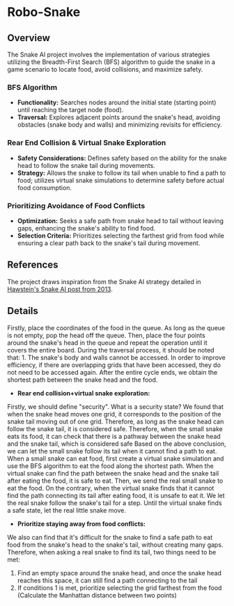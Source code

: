 # Robo-Snake

## Overview

The Snake AI project involves the implementation of various strategies utilizing the Breadth-First Search (BFS) algorithm to guide the snake in a game scenario to locate food, avoid collisions, and maximize safety.

### BFS Algorithm
- **Functionality:** Searches nodes around the initial state (starting point) until reaching the target node (food).
- **Traversal:** Explores adjacent points around the snake's head, avoiding obstacles (snake body and walls) and minimizing revisits for efficiency.

### Rear End Collision & Virtual Snake Exploration
- **Safety Considerations:** Defines safety based on the ability for the snake head to follow the snake tail during movements.
- **Strategy:** Allows the snake to follow its tail when unable to find a path to food; utilizes virtual snake simulations to determine safety before actual food consumption.

### Prioritizing Avoidance of Food Conflicts
- **Optimization:** Seeks a safe path from snake head to tail without leaving gaps, enhancing the snake's ability to find food.
- **Selection Criteria:** Prioritizes selecting the farthest grid from food while ensuring a clear path back to the snake's tail during movement.

## References

The project draws inspiration from the Snake AI strategy detailed in [Hawstein's Snake AI post from 2013](http://www.hawstein.com/posts/snake-ai.html).

## Details
Firstly, place the coordinates of the food in the queue. As long as the queue is not empty, pop the head off the queue. Then, place the four points around the snake's head in the queue and repeat the operation until it covers the entire board. During the traversal process, it should be noted that: 1. The snake's body and walls cannot be accessed. In order to improve efficiency, if there are overlapping grids that have been accessed, they do not need to be accessed again. After the entire cycle ends, we obtain the shortest path between the snake head and the food.

- **Rear end collision+virtual snake exploration:**
  
Firstly, we should define "security". What is a security state? We found that when the snake head moves one grid, it corresponds to the position of the snake tail moving out of one grid. Therefore, as long as the snake head can follow the snake tail, it is considered safe. Therefore, when the small snake eats its food, it can check that there is a pathway between the snake head and the snake tail, which is considered safe
Based on the above conclusion, we can let the small snake follow its tail when it cannot find a path to eat. When a small snake can eat food, first create a virtual snake simulation and use the BFS algorithm to eat the food along the shortest path. When the virtual snake can find the path between the snake head and the snake tail after eating the food, it is safe to eat. Then, we send the real small snake to eat the food. On the contrary, when the virtual snake finds that it cannot find the path connecting its tail after eating food, it is unsafe to eat it. We let the real snake follow the snake's tail for a step. Until the virtual snake finds a safe state, let the real little snake move.

- **Prioritize staying away from food conflicts:**
  
We also can find that it's difficult for the snake to find a safe path to eat food from the snake's head to the snake's tail, without creating many gaps. Therefore, when asking a real snake to find its tail, two things need to be met:
1. Find an empty space around the snake head, and once the snake head reaches this space, it can still find a path connecting to the tail
2. If conditions 1 is met, prioritize selecting the grid farthest from the food (Calculate the Manhattan distance between two points)

